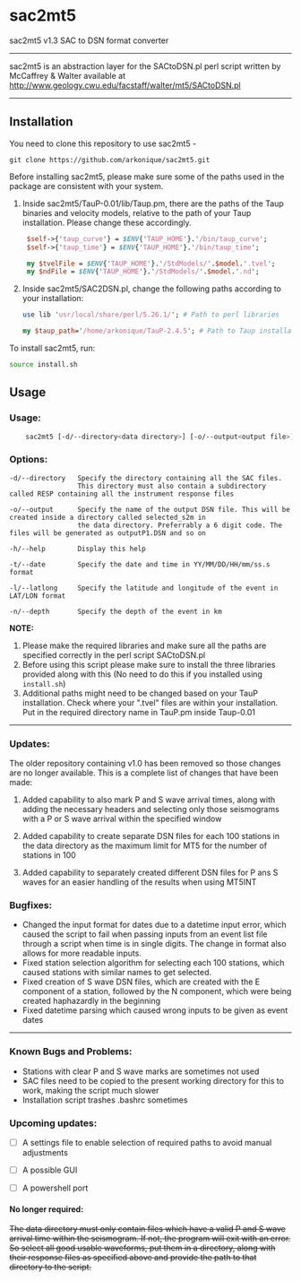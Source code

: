 # sac2mt5


sac2mt5 v1.3
SAC to DSN format converter

-------------------------
sac2mt5 is an abstraction layer for the SACtoDSN.pl perl script written by McCaffrey & Walter available at http://www.geology.cwu.edu/facstaff/walter/mt5/SACtoDSN.pl

-------------------------


## Installation

You need to clone this repository to use sac2mt5 - 

```console
git clone https://github.com/arkonique/sac2mt5.git
```


Before installing sac2mt5, please make sure some of the paths used in the package are consistent with your system.
1. Inside sac2mt5/TauP-0.01/lib/Taup.pm, there are the paths of the Taup binaries and velocity models, relative to the path of your Taup installation. Please change these accordingly.
    ```perl
     $self->{'taup_curve'} = $ENV{'TAUP_HOME'}.'/bin/taup_curve';
     $self->{'taup_time'} = $ENV{'TAUP_HOME'}.'/bin/taup_time';
    ```
    ```perl
     my $tvelFile = $ENV{'TAUP_HOME'}.'/StdModels/'.$model.'.tvel';
     my $ndFile = $ENV{'TAUP_HOME'}.'/StdModels/'.$model.'.nd';
    ```

2. Inside sac2mt5/SAC2DSN.pl, change the following paths according to your installation:

	```perl
	use lib 'usr/local/share/perl/5.26.1/'; # Path to perl libraries
	```
	```perl
	my $taup_path='/home/arkonique/TauP-2.4.5'; # Path to Taup installation
	```

To install sac2mt5, run:

```bash
source install.sh
```

## Usage


### Usage:

```bash 
    sac2mt5 [-d/--directory<data directory>] [-o/--output<output file>] [-t/--date <YYMMDDHHmmss.s = date and time>] [-l/--latlong <LAT/LONG>] [-n/--depth <event depth>] [-h/--help]
```

### Options:

    -d/--directory   Specify the directory containing all the SAC files. 
                     This directory must also contain a subdirectory called RESP containing all the instrument response files

    -o/--output      Specify the name of the output DSN file. This will be created inside a directory called selected_s2m in
                     the data directory. Preferrably a 6 digit code. The files will be generated as outputP1.DSN and so on

    -h/--help        Display this help

    -t/--date        Specify the date and time in YY/MM/DD/HH/mm/ss.s format

    -l/--latlong     Specify the latitude and longitude of the event in LAT/LON format

    -n/--depth       Specify the depth of the event in km


**NOTE:**

1. Please make the required libraries and make sure all the paths are specified correctly in the perl script SACtoDSN.pl
2. Before using this script please make sure to install the three libraries provided along with this (No need to do this if you installed using `install.sh`)
3. Additional paths might need to be changed based on your TauP installation. Check where your ".tvel" files are within your installation. Put in the required directory name in TauP.pm inside Taup-0.01

--------------------

### Updates:

The older repository containing v1.0 has been removed so those changes are no longer available. This is a complete list of changes that have been made:


1. Added capability to also mark P and S wave arrival times, along with adding the necessary headers and selecting only those seismograms with a P or S wave arrival within the specified window

2. Added capability to create separate DSN files for each 100 stations in the data directory as the maximum limit for MT5 for the number of stations in 100

3. Added capability to separately created different DSN files for P ans S waves for an easier handling of the results when using MT5INT


### Bugfixes:

- Changed the input format for dates due to a datetime input error, which caused the script to fail when passing inputs from an event list file through a script when time is in single digits. The change in format also allows for more readable inputs.
- Fixed station selection algorithm for selecting each 100 stations, which caused stations with similar names to get selected.
- Fixed creation of S wave DSN files, which are created with the E component of a station, followed by the N component, which were being created haphazardly in the beginning
- Fixed datetime parsing which caused wrong inputs to be given as event dates

--------------------

### Known Bugs and Problems:

- Stations with clear P and S wave marks are sometimes not used
- SAC files need to be copied to the present working directory for this to work, making the script much slower
- Installation script trashes .bashrc sometimes

### Upcoming updates:

- [ ] A settings file to enable selection of required paths to avoid manual adjustments
- [ ] A possible GUI
- [ ] A powershell port


#### No longer required:

~~The data directory must only contain files which have a valid P and S wave arrival time within the seismogram. If not, the program will exit with an error. So select all good usable waveforms, put them in a directory, along with their response files as specified above and provide the path to that directory to the script.~~
